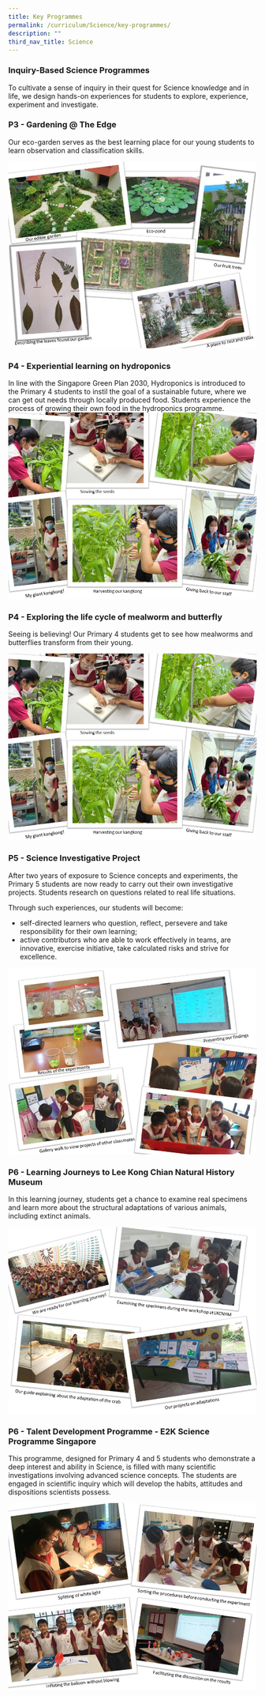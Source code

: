 ```yaml
---
title: Key Programmes
permalink: /curriculum/Science/key-programmes/
description: ""
third_nav_title: Science
---
```

### Inquiry-Based Science Programmes  

To cultivate a sense of inquiry in their quest for Science knowledge and in life, we design hands-on experiences for students to explore, experience, experiment and investigate. 

### P3 - Gardening @ The Edge

Our eco-garden serves as the best learning place for our young students to learn observation and classification skills.

![](/images/sci3.jpeg)

### P4 - Experiential learning on hydroponics

In line with the Singapore Green Plan 2030, Hydroponics is introduced to the Primary 4 students to instil the goal of a sustainable future, where we can get out needs through locally produced food. Students experience the process of growing their own food in the hydroponics programme.
![](/images/sci4.jpeg)

### P4 - Exploring the life cycle of mealworm and butterfly

Seeing is believing! Our Primary 4 students get to see how mealworms and butterflies transform from their young.

![](/images/sci5.jpeg)

### P5 - Science Investigative Project

After two years of exposure to Science concepts and experiments, the Primary 5 students are now ready to carry out their own investigative projects. Students research on questions related to real life situations.  
  

Through such experiences, our students will become:

*   self-directed learners who question, reflect, persevere and take responsibility for their own learning;
*   active contributors who are able to work effectively in teams, are innovative, exercise initiative, take calculated risks and strive for excellence.

![](/images/sci6.jpeg)

### P6 - Learning Journeys to Lee Kong Chian Natural History Museum

In this learning journey, students get a chance to examine real specimens and learn more about the structural adaptations of various animals, including extinct animals.

![](/images/sci7.jpeg)

### P6 - Talent Development Programme - E2K Science Programme Singapore

This programme, designed for Primary 4 and 5 students who demonstrate a deep interest and ability in Science, is filled with many scientific investigations involving advanced science concepts. The students are engaged in scientific inquiry which will develop the habits, attitudes and dispositions scientists possess.

![](/images/sci8.jpeg)